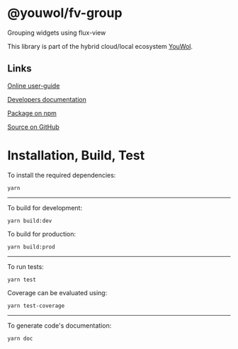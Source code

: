 # @youwol/fv-group

Grouping widgets using flux-view

This library is part of the hybrid cloud/local ecosystem
[YouWol](https://platform.youwol.com/applications/@youwol/platform/latest).

## Links

[Online user-guide](https://l.youwol.com/doc/@youwol/fv-group)

[Developers documentation](https://platform.youwol.com/applications/@youwol/cdn-explorer/latest?package=@youwol/fv-group&tab=doc)

[Package on npm](https://www.npmjs.com/package/@youwol/fv-group)

[Source on GitHub](https://github.com/youwol/fv-group)

# Installation, Build, Test

To install the required dependencies:

```shell
yarn
```

---

To build for development:

```shell
yarn build:dev
```

To build for production:

```shell
yarn build:prod
```

---

To run tests:

```shell
yarn test
```

Coverage can be evaluated using:

```shell
yarn test-coverage
```

---

To generate code's documentation:

```shell
yarn doc
```
